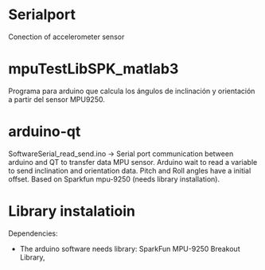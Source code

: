 # Serialport
Conection of accelerometer sensor
# mpuTestLibSPK_matlab3
Programa para arduino que calcula los ángulos de inclinación y orientación a partir del sensor MPU9250.
# arduino-qt
SoftwareSerial_read_send.ino -> Serial port communication  between arduino and QT to transfer data MPU sensor. Arduino wait to read a variable to send inclination and orientation data. Pitch and Roll angles have a initial offset. Based on Sparkfun mpu-9250 (needs library installation).
# Library instalatioin
Dependencies:
* The arduino software needs library: SparkFun MPU-9250 Breakout Library, 
